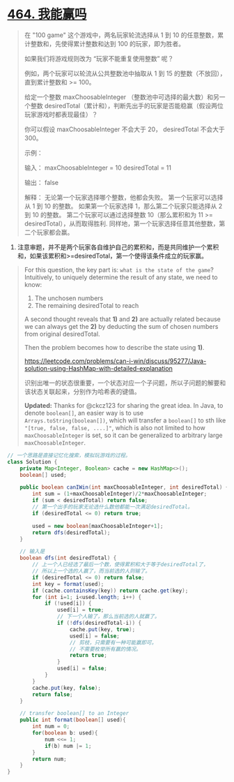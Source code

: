 # [464. 我能赢吗](https://leetcode-cn.com/problems/can-i-win/)

> 在 "100 game" 这个游戏中，两名玩家轮流选择从 1 到 10 的任意整数，累计整数和，先使得累计整数和达到 100 的玩家，即为胜者。
>
> 如果我们将游戏规则改为 “玩家不能重复使用整数” 呢？
>
> 例如，两个玩家可以轮流从公共整数池中抽取从 1 到 15 的整数（不放回），直到累计整数和 >= 100。
>
> 给定一个整数 maxChoosableInteger （整数池中可选择的最大数）和另一个整数 desiredTotal（累计和），判断先出手的玩家是否能稳赢（假设两位玩家游戏时都表现最佳）？
>
> 你可以假设 maxChoosableInteger 不会大于 20， desiredTotal 不会大于 300。
>
> 示例：
>
> 输入：
> maxChoosableInteger = 10
> desiredTotal = 11
>
> 输出：
> false
>
> 解释：
> 无论第一个玩家选择哪个整数，他都会失败。
> 第一个玩家可以选择从 1 到 10 的整数。
> 如果第一个玩家选择 1，那么第二个玩家只能选择从 2 到 10 的整数。
> 第二个玩家可以通过选择整数 10（那么累积和为 11 >= desiredTotal），从而取得胜利.
> 同样地，第一个玩家选择任意其他整数，第二个玩家都会赢。

1. 注意审题，并不是两个玩家各自维护自己的累积和，而是共同维护一个累积和，如果该累积和>=desiredTotal，第一个使得该条件成立的玩家赢。

> For this question, the key part is: `what is the state of the game`? Intuitively, to uniquely determine the result of any state, we need to know:
>
> 1. The unchosen numbers
> 2. The remaining desiredTotal to reach
>
> A second thought reveals that **1)** and **2)** are actually related because we can always get the **2)** by deducting the sum of chosen numbers from original desiredTotal.
>
> Then the problem becomes how to describe the state using **1)**.
>
> https://leetcode.com/problems/can-i-win/discuss/95277/Java-solution-using-HashMap-with-detailed-explanation
>
> 识别出唯一的状态很重要，一个状态对应一个子问题，所以子问题的解要和该状态关联起来，分别作为哈希表的键值。
>
> **Updated:** Thanks for @ckcz123 for sharing the great idea. In Java, to denote `boolean[]`, an easier way is to use `Arrays.toString(boolean[])`, which will transfer a `boolean[]` to sth like `"[true, false, false, ....]"`, which is also not limited to how `maxChoosableInteger` is set, so it can be generalized to arbitrary large `maxChoosableInteger`.

```java
// 一个思路是直接记忆化搜索，模拟玩游戏的过程。
class Solution {
    private Map<Integer, Boolean> cache = new HashMap<>();
    boolean[] used;

    public boolean canIWin(int maxChoosableInteger, int desiredTotal) {
        int sum = (1+maxChoosableInteger)/2*maxChoosableInteger;
        if (sum < desiredTotal) return false;
        // 第一个出手的玩家无论选什么数他都能一次满足desiredTotal。
        if (desiredTotal <= 0) return true;

        used = new boolean[maxChoosableInteger+1];
        return dfs(desiredTotal);
    }

    // 输入是
    boolean dfs(int desiredTotal) {
        // 上一个人已经选了最后一个数，使得累积和大于等于desiredTotal了，
        // 所以上一个选的人赢了，而当前选的人则输了。
        if (desiredTotal <= 0) return false;
        int key = format(used);
        if (cache.containsKey(key)) return cache.get(key);
        for (int i=1; i<used.length; i++) {
            if (!used[i]) {
                used[i] = true;
                // 下一个人输了，那么当前选的人就赢了。
                if (!dfs(desiredTotal-i)) {
                    cache.put(key, true);
                    used[i] = false;
                    // 剪枝，只需要有一种可能赢即可。
                    // 不需要枚举所有赢的情况。
                    return true;
                }
                used[i] = false;
            }
        }
        cache.put(key, false);
        return false;
    }

    // transfer boolean[] to an Integer 
    public int format(boolean[] used){
        int num = 0;
        for(boolean b: used){
            num <<= 1;
            if(b) num |= 1;
        }
        return num;
    }
}
```

